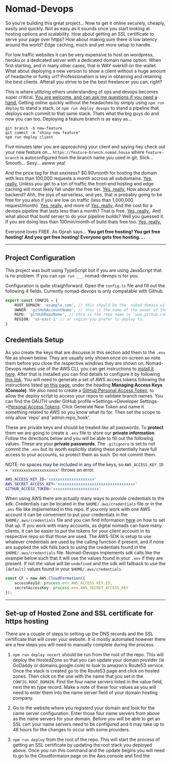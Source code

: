 # Nomad-Devops
So you're building this great project... Now to get it online securely, cheaply, easily and quickly.  Not as easy as it sounds once you start looking at hosting options and scalability.  How about getting an SSL certificate to serve your page over https? How about making sure there is low latency around the world? Edge caching, much and yet more setup to handle.

For low traffic websites it can be very expensive to host on wordpress, heroku or a dedicated server with a dedicated domain name option.  When first starting, and in many other cases, that is WAY overkill on the wallet.  What about deploying a new version to show a client without a huge amount of headache or funky url? Professionalism is key in obtaining and retaining the best clients.  Afterall you strive to be the best freelancer you can, right?

This is where utilizing others understanding of ops and devops becomes super critical. [You are welcome, and can ask me questions if you need a hand.](https://www.linkedin.com/in/matthew-keil/) Getting online quickly without the headaches by simply using `npm run deploy` to stand a stack, or `npm run deploy devops` to stand a pipeline that deploys each commit to that same stack. Thats what the big guys do and now you can too. Deploying a feature branch is as easy as...
```
git branch -b new-feature
git commit -m "shiny new feature"
npm run deploy client
```
Five minutes later you are approaching your client and saying hey check out your new feature on... `https://feature-branch.nomad.house` where `feature-branch` is autoconfigured from the branch name you used in git. Slick... Smooth... Sexy... awww yea!

And the price tag for that sexiness? $0.90\month for hosting the domain with less than 100,000 requests a month accross all subdomains. [Yes, really.](https://aws.amazon.com/route53/pricing/)  Unless you get to a ton of traffic the front-end hosting and edge caching will most likely fall under the free tier. [Yes, really.](https://aws.amazon.com/s3/pricing/)  How about your backend?  Ahh, the joys of serverless, and yes, that is probably going to be free for you also if you are low on traffic (less than 1,000,000 request/month).  [Yes, really.](https://aws.amazon.com/lambda/pricing/) and more of [Yes, really.](https://aws.amazon.com/api-gateway/pricing/) And the cost for a devops pipeline that lasts less than a month? That is free. [Yes, really.](https://aws.amazon.com/codepipeline/pricing/). And what about that build server to do your pipeline builds? Well you guessed it. If you are doing less than 100min/month of build thats free too. [Yes, really.](https://aws.amazon.com/codebuild/pricing)

Everyone loves FREE. As Oprah says... **You get free hosting! You get free hosting! And you get free hosting! Everyone gets free hosting....**

---
## Project Configuration
This project was built using TypeScript but if you are using JavaScript that is no problem.  If you can `npm run ___` nomad-devops is for you.  

Configuration is quite straighforward.  Open the `config.ts` file and fill out the following 4 fields.  Currently nomad-devops is only compatable with Github.
```typescript
export const CONFIG = {
    ROOT_DOMAIN: 'example.com', // this should be the  naked domain without the 'www'
    OWNER: 'gitHubAccountName', // this is the name of the owner of the repo ie 'www.github.com/ownerName'
    REPO: 'gitHubRepoName', // this is the repo name ie 'www.github.com/ownerName/repoName'
    REGION: 'us-east-1' // or region you prefer to deploy to.
}
```

## Credentials Setup
As you create the keys that are discusse in this section add them to the `.env` file as shown below.  They are usually only shown once on-screen so note them before you close the respective windows they are shown on. Nomad-Devops makes use of the AWS CLI, you can get instructions to [install it here](https://docs.aws.amazon.com/cli/latest/userguide/cli-chap-install.html).  After that is installed you can find details to configure it by following [this link](https://docs.aws.amazon.com/cli/latest/userguide/cli-chap-configure.html). You will need to generate a set of AWS access tokens following the instructions listed [on this page](https://docs.aws.amazon.com/IAM/latest/UserGuide/id_credentials_access-keys.html), under the heading **Managing Access Keys (Console)**.  We also need to create a [GitHub Personal Access Token](https://github.com/settings/tokens), to allow the deploy script to access your repos to validate branch names. You can find the OAUTH under GitHub profile->Settings->Developer Settings->[Personal Access Tokens](https://github.com/settings/tokens). Click Generate New Token and name it something related to AWS so you know what its for.  Then set the scope to only allow 'repo' and 'admin:repo_hook'.

These are private keys and should be treated like all passwords.  To **protect** them we are going to create a `.env` file to store our **private information**.  Follow the directions below and you will be able to fill out the following values. These are your **private passwords**. The `.gitignore` is set to not commit the `.env` but its worth explicitly stating these potentially have full access to your accounts, so protect them as such. Do not commit them.

NOTE: no spaces may be included in any of the keys, so `AWS_ACCESS_KEY_ID = 'xxxxxxxxxxxxxxxxxxxx'` throws an error. 

```bash
AWS_ACCESS_KEY_ID='xxxxxxxxxxxxxxxxxxxx'
AWS_SECRET_ACCESS_KEY='xxxxxxxxxxxxxxxxxxxxxxxxxxxxxxxxxx'
GITHUB_ACCESS_TOKEN='xxxxxxxxxxxxxxxxxxxx'
```

When using AWS there are actually many ways to provide credentials to the sdk. Credentials can be located in the `$HOME/.aws/credentials` file or in the `.env` file like implemented in this repo. If you only work with one AWS account it can be convenient to put your credentials in the `$HOME/.aws/credentials` file and you can find information [here](https://docs.aws.amazon.com/sdk-for-javascript/v2/developer-guide/loading-node-credentials-shared.html) on how to set that up.  If you work with many accounts, as digital nomads can have many clients, it can be easier to put the tokens for your client account in its respective repo so that those are used.  The AWS-SDK is setup to use whatever credentials are used by the calling function if present, and if none are supplied the sdk falls back to using the credentials found in the `$HOME/.aws/credentials` file. Nomad-Devops implements sdk calls like the example below such that it will use the values found in your `.env` if they are present.  If not the value will be `undefined` and the sdk will fallback to use the `[default]` values found in your `$HOME/.aws/credentials`.
```typescript
const CF = new AWS.CloudFormation({
    accessKeyId: process.env.AWS_ACCESS_KEY_ID,
    secretAccessKey: process.env.AWS_SECRET_ACCESS_KEY
});
```
---

## Set-up of Hosted Zone and SSL certificate for https hosting
There are a couple of steps to setting up the DNS records and the SSL certificate that will cover your website.  It is mostly automated however there are a few steps you will need to manually complete during the process.

1) `npm run deploy nocert` should be run from the root of the repo.  This will deploy the HostedZone so that you can update your domain provider (ie GoDaddy or domains.google.com) to look to amazon's Route53 service. Once the stack is created go to the Route53 page and click on hosted zones. Then click on the one with the name that you set in the `CONFIG.ROOT_DOMAIN`.  Find the four name servers listed in the value field, next the `NS` type record.  Make a note of these four values as you will need to enter them into the name server field of your domain hosting company.

2) Go to the website where you registerd your domain and look for the name server configuration.  Enter those four name servers from above as the name servers for your domain. Before you will be able to get an SSL cert your name servers need to be configured and it may take up to 48 hours for the changes to occur with some providers.

3) `npm run deploy` from the root of the repo. This will start the process of getting an SSL certificate by updating the root stack you deployed above.  Once you run this command and the update begins you will need to go to the Cloudformaion page on the Aws console and find the 